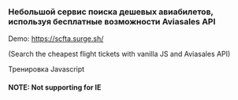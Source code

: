 ### Небольшой сервис поиска дешевых авиабилетов, используя бесплатные возможности Aviasales API 

Demo: https://scfta.surge.sh/

(Search the cheapest flight tickets with vanilla JS and Aviasales API)

Тренировка Javascript

#### NOTE: Not supporting for IE
